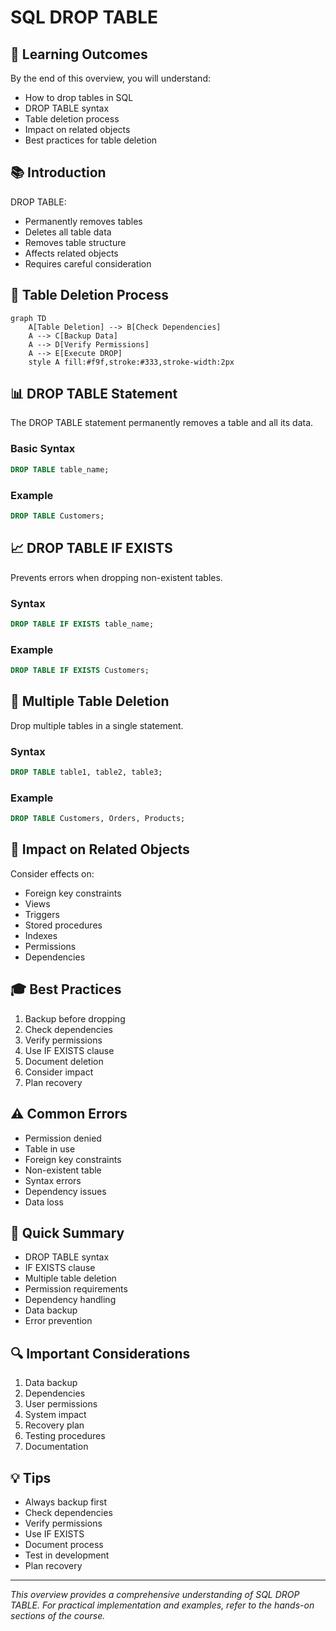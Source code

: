 # SQL DROP TABLE

## 🎯 Learning Outcomes
By the end of this overview, you will understand:
- How to drop tables in SQL
- DROP TABLE syntax
- Table deletion process
- Impact on related objects
- Best practices for table deletion

## 📚 Introduction
DROP TABLE:
- Permanently removes tables
- Deletes all table data
- Removes table structure
- Affects related objects
- Requires careful consideration

## 🔄 Table Deletion Process
```mermaid
graph TD
    A[Table Deletion] --> B[Check Dependencies]
    A --> C[Backup Data]
    A --> D[Verify Permissions]
    A --> E[Execute DROP]
    style A fill:#f9f,stroke:#333,stroke-width:2px
```

## 📊 DROP TABLE Statement
The DROP TABLE statement permanently removes a table and all its data.

### Basic Syntax
```sql
DROP TABLE table_name;
```

### Example
```sql
DROP TABLE Customers;
```

## 📈 DROP TABLE IF EXISTS
Prevents errors when dropping non-existent tables.

### Syntax
```sql
DROP TABLE IF EXISTS table_name;
```

### Example
```sql
DROP TABLE IF EXISTS Customers;
```

## 🔧 Multiple Table Deletion
Drop multiple tables in a single statement.

### Syntax
```sql
DROP TABLE table1, table2, table3;
```

### Example
```sql
DROP TABLE Customers, Orders, Products;
```

## 🎯 Impact on Related Objects
Consider effects on:
- Foreign key constraints
- Views
- Triggers
- Stored procedures
- Indexes
- Permissions
- Dependencies

## 🎓 Best Practices
1. Backup before dropping
2. Check dependencies
3. Verify permissions
4. Use IF EXISTS clause
5. Document deletion
6. Consider impact
7. Plan recovery

## ⚠️ Common Errors
- Permission denied
- Table in use
- Foreign key constraints
- Non-existent table
- Syntax errors
- Dependency issues
- Data loss

## 📝 Quick Summary
- DROP TABLE syntax
- IF EXISTS clause
- Multiple table deletion
- Permission requirements
- Dependency handling
- Data backup
- Error prevention

## 🔍 Important Considerations
1. Data backup
2. Dependencies
3. User permissions
4. System impact
5. Recovery plan
6. Testing procedures
7. Documentation

## 💡 Tips
- Always backup first
- Check dependencies
- Verify permissions
- Use IF EXISTS
- Document process
- Test in development
- Plan recovery

---
*This overview provides a comprehensive understanding of SQL DROP TABLE. For practical implementation and examples, refer to the hands-on sections of the course.* 
